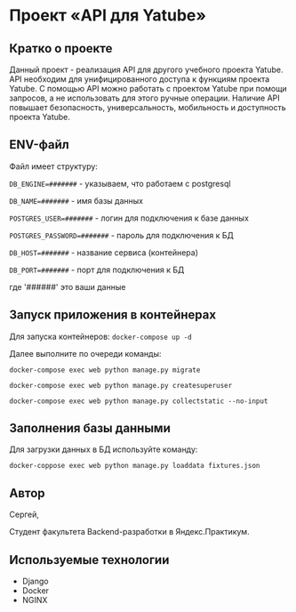 # Проект «API для Yatube»
## Кратко о проекте
Данный проект - реализация API для другого учебного проекта Yatube.
API необходим для унифицированного доступа к функциям проекта Yatube.
С помощью API можно работать с проектом Yatube при помощи запросов, а не использовать для этого ручные операции.
Наличие API повышает безопасность, универсальность, мобильность и доступность проекта Yatube.

## ENV-файл
Файл имеет структуру:

`DB_ENGINE=#######` - указываем, что работаем с postgresql

`DB_NAME=#######` - имя базы данных

`POSTGRES_USER=#######` - логин для подключения к базе данных

`POSTGRES_PASSWORD=#######` - пароль для подключения к БД

`DB_HOST=#######` - название сервиса (контейнера)

`DB_PORT=#######` - порт для подключения к БД 

где '######' это ваши данные

## Запуск приложения в контейнерах
Для запуска контейнеров: `docker-compose up -d`

Далее выполните по очереди команды:

```
docker-compose exec web python manage.py migrate

docker-compose exec web python manage.py createsuperuser

docker-compose exec web python manage.py collectstatic --no-input
```


## Заполнения базы данными
Для загрузки данных в БД используйте команду:

`docker-coppose exec web python manage.py loaddata fixtures.json`

## Автор
Сергей,

Студент факультета Backend-разработки в Яндекс.Практикум.

## Используемые технологии

* Django
* Docker
* NGINX